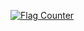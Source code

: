 
<a href="https://info.flagcounter.com/7B8v"><img src="https://s01.flagcounter.com/map/7B8v/size_l/txt_000000/border_CCCCCC/pageviews_1/viewers_0/flags_0/" alt="Flag Counter" border="0"></a>
